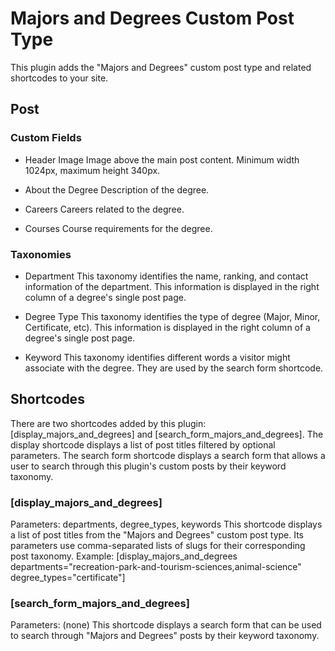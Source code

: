 # Majors and Degrees Custom Post Type

This plugin adds the "Majors and Degrees" custom post type and related shortcodes to your site.

## Post

### Custom Fields
* Header Image
Image above the main post content. Minimum width 1024px, maximum height 340px.

* About the Degree
Description of the degree.

* Careers
Careers related to the degree.

* Courses
Course requirements for the degree.


### Taxonomies
* Department
This taxonomy identifies the name, ranking, and contact information of the department. This information is displayed in the right column of a degree's single post page.

* Degree Type
This taxonomy identifies the type of degree (Major, Minor, Certificate, etc). This information is displayed in the right column of a degree's single post page.

* Keyword
This taxonomy identifies different words a visitor might associate with the degree. They are used by the search form shortcode.


## Shortcodes
There are two shortcodes added by this plugin: [display_majors_and_degrees] and [search_form_majors_and_degrees]. The display shortcode displays a list of post titles filtered by optional parameters. The search form shortcode displays a search form that allows a user to search through this plugin's custom posts by their keyword taxonomy.

### [display_majors_and_degrees]
Parameters: departments, degree_types, keywords
This shortcode displays a list of post titles from the "Majors and Degrees" custom post type. Its parameters use comma-separated lists of slugs for their corresponding post taxonomy. Example:
[display_majors_and_degrees departments="recreation-park-and-tourism-sciences,animal-science" degree_types="certificate"]

### [search_form_majors_and_degrees]
Parameters: (none)
This shortcode displays a search form that can be used to search through "Majors and Degrees" posts by their keyword taxonomy.
